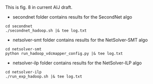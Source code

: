 This is fig. 8 in current AIJ draft.

- secondnet folder contains results for the SecondNet algo
```
cd secondnet
./secondnet_hadoop.sh |& tee log.txt
```

- netsolver-smt folder contains results for the NetSolver-SMT algo
```
cd netsolver-smt
python run_hadoop_vdcmapper_config.py |& tee log.txt
```

- netsolver-ilp folder contains results for the NetSolver-ILP algo
```
cd netsolver-ilp
./run_exp_hadoop.sh |& tee log.txt
```
